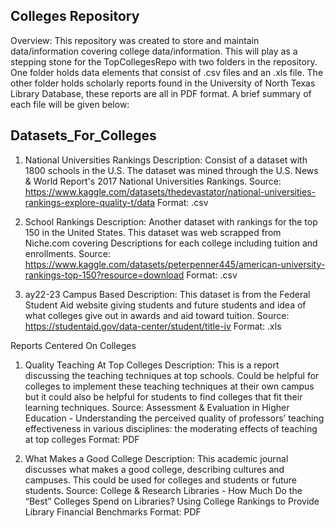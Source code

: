 ## Colleges Repository 

Overview: This repository was created to store and maintain data/information covering college data/information. This will play as a stepping stone for the TopCollegesRepo with two folders in the repository. One folder holds data elements that consist of .csv files and an .xls file. The other folder holds scholarly reports found in the University of North Texas Library Database, these reports are all in PDF format. A brief summary of each file will be given below: 

## Datasets_For_Colleges 

1. National Universities Rankings
   Description: Consist of a dataset with 1800 schools in the U.S. The dataset was mined through the U.S. News & World Report's 2017 National Universities Rankings.
   Source: https://www.kaggle.com/datasets/thedevastator/national-universities-rankings-explore-quality-t/data
   Format: .csv 

2. School Rankings
   Description: Another dataset with rankings for the top 150 in the United States. This dataset was web scrapped from Niche.com covering Descriptions for each college including tuition       and enrollments.
   Source: https://www.kaggle.com/datasets/peterpenner445/american-university-rankings-top-150?resource=download
   Format: .csv 

3. ay22-23 Campus Based
   Description: This dataset is from the Federal Student Aid website giving students and future students and idea of what colleges give out in awards and aid toward tuition.
   Source: https://studentaid.gov/data-center/student/title-iv
   Format: .xls 

Reports Centered On Colleges 

1. Quality Teaching At Top Colleges
   Description: This is a report discussing the teaching techniques at top schools. Could be helpful for colleges to implement these teaching techniques at their own campus but it could 
   also be helpful for students to find colleges that fit their learning techniques.
   Source: Assessment & Evaluation in Higher Education - Understanding the perceived quality of professors’ teaching effectiveness in various disciplines: the moderating effects of
   teaching at top colleges
   Format: PDF 

2. What Makes a Good College
   Description: This academic journal discusses what makes a good college, describing cultures and campuses. This could be used for colleges and students or future students.
   Source: College & Research Libraries - How Much Do the “Best” Colleges Spend on Libraries? Using College Rankings to Provide Library Financial Benchmarks
   Format: PDF 







